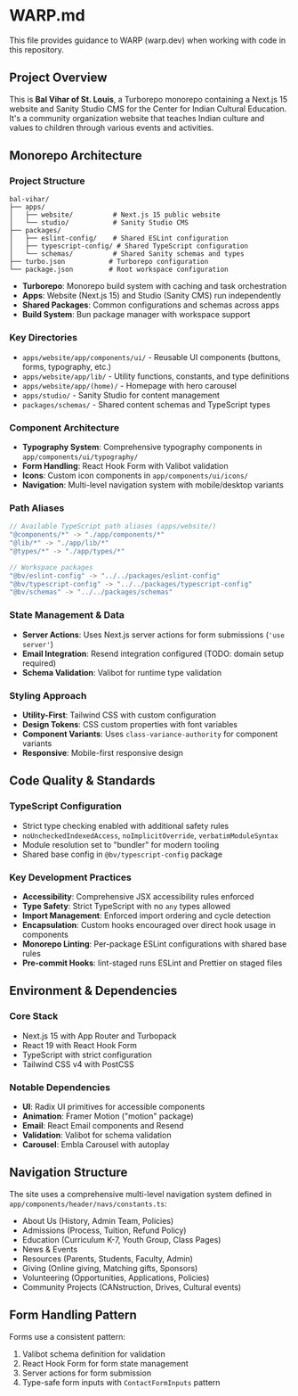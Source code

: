 # WARP.md

This file provides guidance to WARP (warp.dev) when working with code in this repository.

## Project Overview

This is **Bal Vihar of St. Louis**, a Turborepo monorepo containing a Next.js 15 website and Sanity Studio CMS for the Center for Indian Cultural Education. It's a community organization website that teaches Indian culture and values to children through various events and activities.

## Monorepo Architecture

### Project Structure

```
bal-vihar/
├── apps/
│   ├── website/          # Next.js 15 public website
│   └── studio/           # Sanity Studio CMS
├── packages/
│   ├── eslint-config/    # Shared ESLint configuration
│   ├── typescript-config/ # Shared TypeScript configuration
│   └── schemas/          # Shared Sanity schemas and types
├── turbo.json           # Turborepo configuration
└── package.json         # Root workspace configuration
```

- **Turborepo**: Monorepo build system with caching and task orchestration
- **Apps**: Website (Next.js 15) and Studio (Sanity CMS) run independently
- **Shared Packages**: Common configurations and schemas across apps
- **Build System**: Bun package manager with workspace support

### Key Directories

- `apps/website/app/components/ui/` - Reusable UI components (buttons, forms, typography, etc.)
- `apps/website/app/lib/` - Utility functions, constants, and type definitions
- `apps/website/app/(home)/` - Homepage with hero carousel
- `apps/studio/` - Sanity Studio for content management
- `packages/schemas/` - Shared content schemas and TypeScript types

### Component Architecture

- **Typography System**: Comprehensive typography components in `app/components/ui/typography/`
- **Form Handling**: React Hook Form with Valibot validation
- **Icons**: Custom icon components in `app/components/ui/icons/`
- **Navigation**: Multi-level navigation system with mobile/desktop variants

### Path Aliases

```typescript
// Available TypeScript path aliases (apps/website/)
"@components/*" -> "./app/components/*"
"@lib/*" -> "./app/lib/*"
"@types/*" -> "./app/types/*"

// Workspace packages
"@bv/eslint-config" -> "../../packages/eslint-config"
"@bv/typescript-config" -> "../../packages/typescript-config"
"@bv/schemas" -> "../../packages/schemas"
```

### State Management & Data

- **Server Actions**: Uses Next.js server actions for form submissions (`'use server'`)
- **Email Integration**: Resend integration configured (TODO: domain setup required)
- **Schema Validation**: Valibot for runtime type validation

### Styling Approach

- **Utility-First**: Tailwind CSS with custom configuration
- **Design Tokens**: CSS custom properties with font variables
- **Component Variants**: Uses `class-variance-authority` for component variants
- **Responsive**: Mobile-first responsive design

## Code Quality & Standards

### TypeScript Configuration

- Strict type checking enabled with additional safety rules
- `noUncheckedIndexedAccess`, `noImplicitOverride`, `verbatimModuleSyntax`
- Module resolution set to "bundler" for modern tooling
- Shared base config in `@bv/typescript-config` package

### Key Development Practices

- **Accessibility**: Comprehensive JSX accessibility rules enforced
- **Type Safety**: Strict TypeScript with no `any` types allowed
- **Import Management**: Enforced import ordering and cycle detection
- **Encapsulation**: Custom hooks encouraged over direct hook usage in components
- **Monorepo Linting**: Per-package ESLint configurations with shared base rules
- **Pre-commit Hooks**: lint-staged runs ESLint and Prettier on staged files

## Environment & Dependencies

### Core Stack

- Next.js 15 with App Router and Turbopack
- React 19 with React Hook Form
- TypeScript with strict configuration
- Tailwind CSS v4 with PostCSS

### Notable Dependencies

- **UI**: Radix UI primitives for accessible components
- **Animation**: Framer Motion ("motion" package)
- **Email**: React Email components and Resend
- **Validation**: Valibot for schema validation
- **Carousel**: Embla Carousel with autoplay

## Navigation Structure

The site uses a comprehensive multi-level navigation system defined in `app/components/header/navs/constants.ts`:

- About Us (History, Admin Team, Policies)
- Admissions (Process, Tuition, Refund Policy)
- Education (Curriculum K-7, Youth Group, Class Pages)
- News & Events
- Resources (Parents, Students, Faculty, Admin)
- Giving (Online giving, Matching gifts, Sponsors)
- Volunteering (Opportunities, Applications, Policies)
- Community Projects (CANstruction, Drives, Cultural events)

## Form Handling Pattern

Forms use a consistent pattern:

1. Valibot schema definition for validation
2. React Hook Form for form state management
3. Server actions for form submission
4. Type-safe form inputs with `ContactFormInputs` pattern
